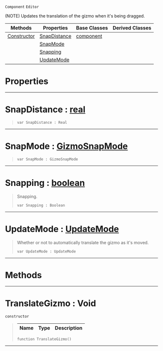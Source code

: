  `Component` `Editor`



(NOTE) Updates the translation of the gizmo when it's being dragged.

|Methods|Properties|Base Classes|Derived Classes|
|---|---|---|---|
|[ Constructor](translategizmo.md#translategizmo-void)|[ SnapDistance](translategizmo.md#snapdistance-zilch-engine)|[component](component.md)| |
| |[ SnapMode](translategizmo.md#snapmode-zilch-engine-doc)| | |
| |[ Snapping](translategizmo.md#snapping-zilch-engine-doc)| | |
| |[ UpdateMode](translategizmo.md#updatemode-zilch-engine-d)| | |


 #  Properties


---  
 #  SnapDistance : [real](../nada_base_types/real.md)

> 
> ```TS:Nada
> var SnapDistance : Real


---  
 #  SnapMode : [GizmoSnapMode](../enum_reference.md#gizmosnapmode)

> 
> ```TS:Nada
> var SnapMode : GizmoSnapMode


---  
 #  Snapping : [boolean](../nada_base_types/boolean.md)

> Snapping.
> ```TS:Nada
> var Snapping : Boolean


---  
 #  UpdateMode : [UpdateMode](../enum_reference.md#updatemode)

> Whether or not to automatically translate the gizmo as it's moved.
> ```TS:Nada
> var UpdateMode : UpdateMode


---  
 #  Methods


---  
 #  TranslateGizmo : Void

 `constructor`

> 
> |Name|Type|Description|
> |---|---|---|
> ```TS:Nada
> function TranslateGizmo()
> ``` 


---  
 

 